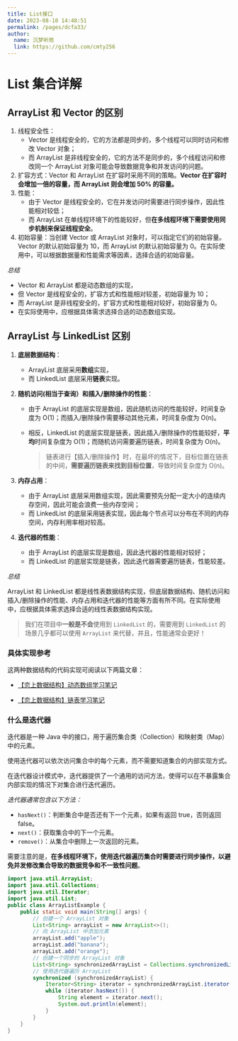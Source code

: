 ```yaml
---
title: List接口
date: 2023-08-10 14:48:51
permalink: /pages/dcfa33/
author: 
  name: 沉梦听雨
  link: https://github.com/cmty256
---
```

# List 集合详解

## ArrayList 和 Vector 的区别

1. 线程安全性：
   - Vector 是线程安全的，它的方法都是同步的，多个线程可以同时访问和修改 Vector 对象；
   - 而 ArrayList 是非线程安全的，它的方法不是同步的，多个线程访问和修改同一个 ArrayList 对象可能会导致数据竞争和并发访问的问题。
2. 扩容方式：Vector 和 ArrayList 在扩容时采用不同的策略。**Vector 在扩容时会增加一倍的容量，而 ArrayList 则会增加 50% 的容量。**
3. 性能：
   - 由于 Vector 是线程安全的，它在并发访问时需要进行同步操作，因此性能相对较低；
   - 而 ArrayList 在单线程环境下的性能较好，但**在多线程环境下需要使用同步机制来保证线程安全**。
4. 初始容量：当创建 Vector 或 ArrayList 对象时，可以指定它们的初始容量。Vector 的默认初始容量为 10，而 ArrayList 的默认初始容量为 0。在实际使用中，可以根据数据量和性能需求等因素，选择合适的初始容量。 

*总结*

- Vector 和 ArrayList 都是动态数组的实现，
- 但 Vector 是线程安全的，扩容方式和性能相对较差，初始容量为 10；
- 而 ArrayList 是非线程安全的，扩容方式和性能相对较好，初始容量为 0。
- 在实际使用中，应根据具体需求选择合适的动态数组实现。

## ArrayList 与 LinkedList 区别

1. **底层数据结构**：

   - ArrayList 底层采用**数组**实现，
   - 而 LinkedList 底层采用**链表**实现。

2. **随机访问(相当于查询）和插入/删除操作的性能**：

   - 由于 ArrayList 的底层实现是数组，因此随机访问的性能较好，时间复杂度为 O(1)；而插入/删除操作需要移动其他元素，时间复杂度为 O(n)。

   - 相反，LinkedList 的底层实现是链表，因此插入/删除操作的性能较好，**平均**时间复杂度为 O(1)；而随机访问需要遍历链表，时间复杂度为 O(n)。

     > 链表进行【插入/删除操作】时，在最坏的情况下，目标位置在链表的中间，**需要遍历链表来找到目标位置**，导致时间复杂度为 O(n)。

3. **内存占用**：

   - 由于 ArrayList 底层采用数组实现，因此需要预先分配一定大小的连续内存空间，因此可能会浪费一些内存空间；
   - 而 LinkedList 的底层采用链表实现，因此每个节点可以分布在不同的内存空间，内存利用率相对较高。

4. **迭代器的性能**：

   - 由于 ArrayList 的底层实现是数组，因此迭代器的性能相对较好；
   - 而 LinkedList 的底层实现是链表，因此迭代器需要遍历链表，性能较差。 

*总结*

ArrayList 和 LinkedList 都是线性表数据结构实现，但底层数据结构、随机访问和插入/删除操作的性能、内存占用和迭代器的性能等方面有所不同。在实际使用中，应根据具体需求选择合适的线性表数据结构实现。

> 我们在项目中**一般是不会**使用到 `LinkedList` 的，需要用到 `LinkedList` 的场景几乎都可以使用 `ArrayList` 来代替，并且，性能通常会更好！

### 具体实现参考

这两种数据结构的代码实现可阅读以下两篇文章：

- [【恋上数据结构】动态数组学习笔记](https://blog.csdn.net/qq_54088234/article/details/134186173?csdn_share_tail={"type"%3A"blog"%2C"rType"%3A"article"%2C"rId"%3A"134186173"%2C"source"%3A"qq_54088234"})

- [【恋上数据结构】链表学习笔记](https://blog.csdn.net/qq_54088234/article/details/134239693?csdn_share_tail={"type"%3A"blog"%2C"rType"%3A"article"%2C"rId"%3A"134239693"%2C"source"%3A"qq_54088234"})

### 什么是迭代器

迭代器是一种 Java 中的接口，用于遍历集合类（Collection）和映射类（Map）中的元素。

使用迭代器可以依次访问集合中的每个元素，而不需要知道集合的内部实现方式。

在迭代器设计模式中，迭代器提供了一个通用的访问方法，使得可以在不暴露集合内部实现的情况下对集合进行迭代遍历。

*迭代器通常包含以下方法：*

- `hasNext()`：判断集合中是否还有下一个元素，如果有返回 true，否则返回 false。
- `next()`：获取集合中的下一个元素。
- `remove()`：从集合中删除上一次返回的元素。 

需要注意的是，**在多线程环境下，使用迭代器遍历集合时需要进行同步操作，以避免并发修改集合导致的数据竞争和不一致性问题**。

```java
import java.util.ArrayList;
import java.util.Collections;
import java.util.Iterator;
import java.util.List;
public class ArrayListExample {
    public static void main(String[] args) {
        // 创建一个 ArrayList 对象
        List<String> arrayList = new ArrayList<>();
        // 向 ArrayList 中添加元素
        arrayList.add("apple");
        arrayList.add("banana");
        arrayList.add("orange");
        // 创建一个同步的 ArrayList 对象
        List<String> synchronizedArrayList = Collections.synchronizedList(arrayList);
        // 使用迭代器遍历 ArrayList
        synchronized (synchronizedArrayList) {
            Iterator<String> iterator = synchronizedArrayList.iterator();
            while (iterator.hasNext()) {
                String element = iterator.next();
                System.out.println(element);
            }
        }
    }
}
```

